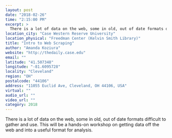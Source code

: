 ```yaml
---
layout: post
date: "2018-02-26"
time: "2:15:00 PM"
excerpt: >
  There is a lot of data on the web, some in old, out of date formats difficult to gather and use. This will be a hands-on workshop on getting...
location_city: "Case Western Reserve University"
location_physical: "Freedman Center (Kelvin Smith Library)"
title: "Intro to Web Scraping"
author: "Amanda Koziura"
website: "http://thedaily.case.edu"
email: ""
latitude: "41.507348"
longitude: "-81.6095728"
locality: "Cleveland"
region: "OH"
postalcode: "44106"
address: "11055 Euclid Ave, Cleveland, OH 44106, USA"
virtual: ""
audio_url: ""
video_url: ""
category: 2018
---
```


There is a lot of data on the web, some in old, out of date formats difficult to gather and use. This will be a hands-on workshop on getting data off the web and into a useful format for analysis.
